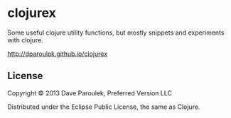 # clojurex

Some useful clojure utility functions, but mostly snippets and
experiments with clojure. 

http://dparoulek.github.io/clojurex

## License

Copyright © 2013 Dave Paroulek, Preferred Version LLC

Distributed under the Eclipse Public License, the same as Clojure.
